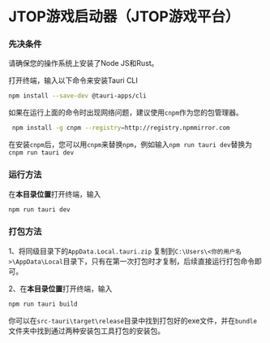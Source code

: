 # **JTOP游戏启动器（JTOP游戏平台）**

### 先决条件

请确保您的操作系统上安装了Node JS和Rust。

打开终端，输入以下命令来安装Tauri CLI

```bash
npm install --save-dev @tauri-apps/cli
```

如果在运行上面的命令时出现网络问题，建议使用`cnpm`作为您的包管理器。

```bash
 npm install -g cnpm --registry=http://registry.npmmirror.com
```

在安装`cnpm`后，您可以用`cnpm`来替换`npm`，例如输入`npm run tauri dev`替换为`cnpm run tauri dev`



### 运行方法

在**本目录位置**打开终端，输入

```bash
npm run tauri dev
```

### 打包方法

1、将同级目录下的`AppData.Local.tauri.zip` 复制到`C:\Users\<你的用户名>\AppData\Local`目录下，只有在第一次打包时才复制，后续直接运行打包命令即可。

2、在**本目录位置**打开终端，输入

```bash
npm run tauri build
```

你可以在`src-tauri\target\release`目录中找到打包好的exe文件，并在`bundle`文件夹中找到通过两种安装包工具打包的安装包。

